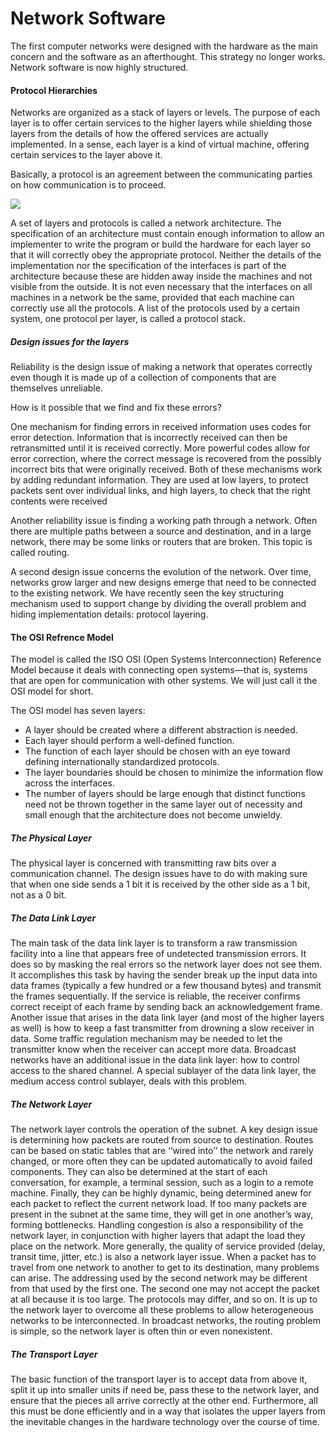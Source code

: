# Network Software
The first computer networks were designed with the hardware as the main concern and the software as an afterthought. This strategy no longer works. Network software is now highly structured.

#### Protocol Hierarchies
Networks are organized as a stack of layers or levels. The purpose of each layer is to offer certain services to the higher layers while shielding those layers from the details of how the offered services are actually implemented. In a sense, each layer is a kind of virtual machine, offering certain services to the layer above it.

Basically, a protocol is an agreement between the communicating parties on how communication is to proceed.

![](https://cdn.discordapp.com/attachments/845561994022879264/887027575958958111/unknown.png)

A set of layers and protocols is called a network architecture. The specification of an architecture must contain enough information to allow an implementer to write the program or build the hardware for each layer so that it will correctly obey the appropriate protocol. Neither the details of the implementation nor the specification of the interfaces is part of the architecture because these are hidden away inside the machines and not visible from the outside. It is not even necessary that the interfaces on all machines in a network be the same, provided that each machine can correctly use all the protocols. A list of the protocols used by a certain system, one protocol per layer, is called a protocol stack.


##### Design issues for the layers
Reliability is the design issue of making a network that operates correctly even though it is made up of a collection of components that are themselves unreliable.

How is it possible that we find and fix these errors?

One mechanism for finding errors in received information uses codes for error detection. Information that is incorrectly received can then be retransmitted until it is received correctly. More powerful codes allow for error correction, where the correct message is recovered from the possibly incorrect bits that were originally received. Both of these mechanisms work by adding redundant information. They are used at low layers, to protect packets sent over individual links, and high layers, to check that the right contents were received

Another reliability issue is finding a working path through a network. Often there are multiple paths between a source and destination, and in a large network, there may be some links or routers that are broken. This topic is called routing.

A second design issue concerns the evolution of the network. Over time, networks grow larger and new designs emerge that need to be connected to the existing network. We have recently seen the key structuring mechanism used to support change by dividing the overall problem and hiding implementation details: protocol layering.

#### The OSI Refrence Model
The model is called the ISO OSI (Open Systems Interconnection) Reference Model because it deals with connecting open systems—that is, systems that are open for communication with other systems. We will just call it the OSI model for short.

The OSI model has seven layers:
- A layer should be created where a different abstraction is needed.
- Each layer should perform a well-defined function.
- The function of each layer should be chosen with an eye toward defining internationally standardized protocols.
- The layer boundaries should be chosen to minimize the information flow across the interfaces.
- The number of layers should be large enough that distinct functions need not be thrown together in the same layer out of necessity and small enough that the architecture does not become unwieldy.

##### The Physical Layer
The physical layer is concerned with transmitting raw bits over a communication channel. The design issues have to do with making sure that when one side sends a 1 bit it is received by the other side as a 1 bit, not as a 0 bit.

##### The Data Link Layer
The main task of the data link layer is to transform a raw transmission facility into a line that appears free of undetected transmission errors. It does so by masking the real errors so the network layer does not see them. It accomplishes this task by having the sender break up the input data into data frames (typically a few hundred or a few thousand bytes) and transmit the frames sequentially. If the service is reliable, the receiver confirms correct receipt of each frame by sending back an acknowledgement frame. Another issue that arises in the data link layer (and most of the higher layers as well) is how to keep a fast transmitter from drowning a slow receiver in data. Some traffic regulation mechanism may be needed to let the transmitter know when the receiver can accept more data. Broadcast networks have an additional issue in the data link layer: how to control access to the shared channel. A special sublayer of the data link layer, the medium access control sublayer, deals with this problem.

##### The Network Layer
The network layer controls the operation of the subnet. A key design issue is determining how packets are routed from source to destination. Routes can be based on static tables that are ‘‘wired into’’ the network and rarely changed, or more often they can be updated automatically to avoid failed components. They can also be determined at the start of each conversation, for example, a terminal session, such as a login to a remote machine. Finally, they can be highly dynamic, being determined anew for each packet to reflect the current network load.
If too many packets are present in the subnet at the same time, they will get in one another’s way, forming bottlenecks. Handling congestion is also a responsibility of the network layer, in conjunction with higher layers that adapt the load they place on the network. More generally, the quality of service provided (delay, transit time, jitter, etc.) is also a network layer issue. When a packet has to travel from one network to another to get to its destination, many problems can arise. The addressing used by the second network may be different from that used by the first one. The second one may not accept the packet at all because it is too large. The protocols may differ, and so on. It is up to the network layer to overcome all these problems to allow heterogeneous networks to be interconnected. In broadcast networks, the routing problem is simple, so the network layer is often thin or even nonexistent.

##### The Transport Layer
The basic function of the transport layer is to accept data from above it, split it up into smaller units if need be, pass these to the network layer, and ensure that the pieces all arrive correctly at the other end. Furthermore, all this must be done efficiently and in a way that isolates the upper layers from the inevitable changes in the hardware technology over the course of time.
	

